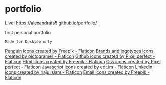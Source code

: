 # portfolio

Live: https://alexandrafs5.github.io/portfolio/

first personal portfolio

`Made for Desktop only`

<a href="https://www.flaticon.com/free-icons/penguin" title="penguin icons">Penguin icons created by Freepik - Flaticon</a>
<a href="https://www.flaticon.com/free-icons/brands-and-logotypes" title="brands and logotypes icons">Brands and logotypes icons created by pictogramer - Flaticon</a>
<a href="https://www.flaticon.com/free-icons/github" title="github icons">Github icons created by Pixel perfect - Flaticon</a>
<a href="https://www.flaticon.com/free-icons/html" title="html icons">Html icons created by Freepik - Flaticon</a>
<a href="https://www.flaticon.com/free-icons/css" title="css icons">Css icons created by Pixel perfect - Flaticon</a>
<a href="https://www.flaticon.com/free-icons/javascript" title="javascript icons">Javascript icons created by edt.im - Flaticon</a>
<a href="https://www.flaticon.com/free-icons/linkedin" title="linkedin icons">Linkedin icons created by riajulislam - Flaticon</a>
<a href="https://www.flaticon.com/free-icons/email" title="email icons">Email icons created by Freepik - Flaticon</a>